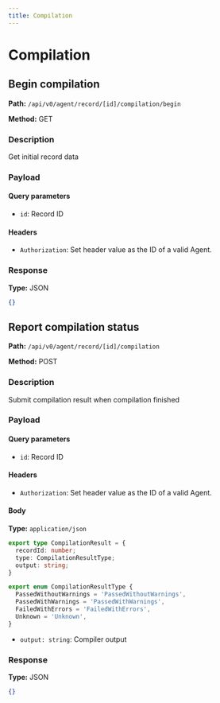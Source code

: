 ```yaml
---
title: Compilation
---
```


# Compilation

## Begin compilation

**Path:** `/api/v0/agent/record/[id]/compilation/begin`

**Method:** GET

### Description

Get initial record data

### Payload

#### Query parameters

- `id`: Record ID

#### Headers

- `Authorization`: Set header value as the ID of a valid Agent.

### Response

**Type:** JSON

```json
{}
```

## Report compilation status

**Path:** `/api/v0/agent/record/[id]/compilation`

**Method:** 	POST

### Description

Submit compilation result when compilation finished

### Payload

#### Query parameters

- `id`: Record ID

#### Headers

- `Authorization`: Set header value as the ID of a valid Agent.

#### Body

**Type:** `application/json`

```typescript
export type CompilationResult = {
  recordId: number;
  type: CompilationResultType;
  output: string;
}

export enum CompilationResultType {
  PassedWithoutWarnings = 'PassedWithoutWarnings',
  PassedWithWarnings = 'PassedWithWarnings',
  FailedWithErrors = 'FailedWithErrors',
  Unknown = 'Unknown',
}
```

- `output: string`: Compiler output

### Response

**Type:** JSON

```json
{}
```
